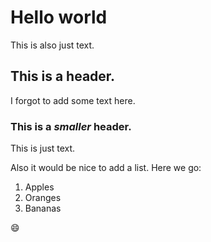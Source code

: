 # Hello world
This is also just text.

## This is a header. 
I forgot to add some text here. 

### This is a ___smaller___ header. 

This is just text. 

Also it would be nice to add a list. Here we go:
1. Apples
2. Oranges
3. Bananas

😄
